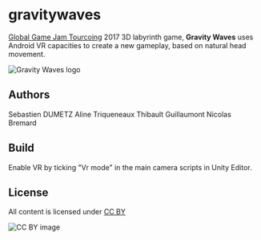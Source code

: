 # gravitywaves
[Global Game Jam Tourcoing](http://globalgamejam.org/2017/jam-sites/global-game-jam-tourcoing) 2017 3D labyrinth game, **Gravity Waves** uses Android VR capacities to create a new gameplay, based on natural head movement.

![Gravity Waves logo](https://github.com/sdumetz/gravitywaves/blob/master/logo.jpg?raw=true)

## Authors

Sebastien DUMETZ
Aline Triqueneaux
Thibault Guillaumont
Nicolas Bremard

## Build

Enable VR by ticking "Vr mode" in the main camera scripts in Unity Editor.

## License

All content is licensed under [CC BY](https://creativecommons.org/licenses/by/4.0/legalcode)

![CC BY image](https://licensebuttons.net/l/by/3.0/88x31.png)
